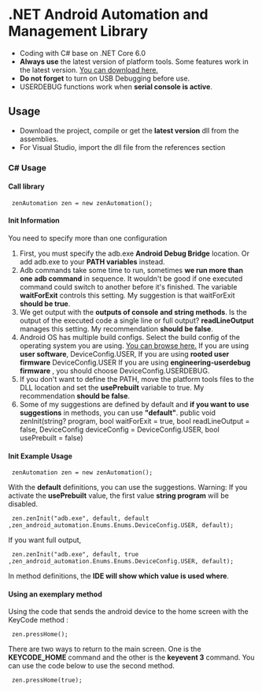 # .NET Android Automation and Management Library

- Coding with C# base on .NET Core 6.0
- **Always use** the latest version of platform tools. Some features work in the latest version.
 [You can download here.](https://developer.android.com/studio/releases/platform-tools)
- **Do not forget** to turn on USB Debugging before use.
- USERDEBUG functions work when **serial console is active**.

## Usage

- Download the project, compile or get the **latest version** dll from the assemblies.
- For Visual Studio, import the dll file from the references section

### C# Usage
#### Call library
	 zenAutomation zen = new zenAutomation();
#### Init Information
You need to specify more than one configuration
1. First, you must specify the adb.exe **Android Debug Bridge** location.
Or add adb.exe to your **PATH variables** instead.
2. Adb commands take some time to run, sometimes **we run more than one adb command** in sequence. 
It wouldn't be good if one executed command could switch to another before it's finished. 
The variable **waitForExit** controls this setting. My suggestion is that waitForExit **should be true**.
3. We get output with the **outputs of console and string methods**. Is the output of the executed code a single line or full output? **readLineOutput** manages this setting. My recommendation **should be false**.
4. Android OS has multiple build configs. Select the build config of the operating system you are using. 
[You can browse here.](https://source.android.com/docs/setup/build/building)
If you are using **user software**, DeviceConfig.USER,
If you are using **rooted user firmware** DeviceConfig.USER
If you are using **engineering-userdebug firmware** , you should choose DeviceConfig.USERDEBUG.
5. If you don't want to define the PATH, move the platform tools files to the DLL location and set the **usePrebuilt** variable to true. My recommendation **should be false**.
6. Some of my suggestions are defined by default and **if you want to use suggestions** in methods, you can use **"default"**.
        public void zenInit(string? program, bool waitForExit = true, bool readLineOutput = false, DeviceConfig deviceConfig = DeviceConfig.USER, bool usePrebuilt = false)

#### Init Example Usage
	 zenAutomation zen = new zenAutomation();
With the **default** definitions, you can use the suggestions.
Warning: If you activate the **usePrebuilt** value, the first value **string program** will be disabled.

	 zen.zenInit("adb.exe", default, default ,zen_android_automation.Enums.Enums.DeviceConfig.USER, default);
If you want full output,

	 zen.zenInit("adb.exe", default, true ,zen_android_automation.Enums.Enums.DeviceConfig.USER, default);
In method definitions, the **IDE will show which value is used where**.

#### Using an exemplary method
Using the code that sends the android device to the home screen with the KeyCode method :
	 
	 zen.pressHome();
There are two ways to return to the main screen. One is the **KEYCODE_HOME** command and the other is the **keyevent 3** command. You can use the code below to use the second method.

	 zen.pressHome(true);
	 
